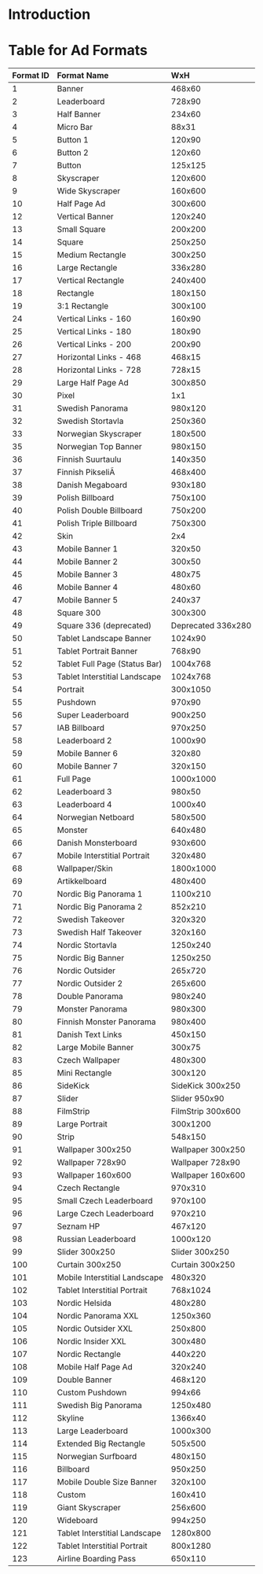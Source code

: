 # Introduction #



# Table for Ad Formats #


| Format ID | Format Name                     | WxH         |
|:----------|:--------------------------------|:------------|
|       1   | Banner                          | 468x60             |
|       2   | Leaderboard                     | 728x90             |
|       3   | Half Banner                     | 234x60             |
|       4   | Micro Bar                       | 88x31              |
|       5   | Button 1                        | 120x90             |
|       6   | Button 2                        | 120x60             |
|       7   | Button                          | 125x125            |
|       8   | Skyscraper                      | 120x600            |
|       9   | Wide Skyscraper                 | 160x600            |
|      10   | Half Page Ad                    | 300x600            |
|      12   | Vertical Banner                 | 120x240            |
|      13   | Small Square                    | 200x200            |
|      14   | Square                          | 250x250            |
|      15   | Medium Rectangle                | 300x250            |
|      16   | Large Rectangle                 | 336x280            |
|      17   | Vertical Rectangle              | 240x400            |
|      18   | Rectangle                       | 180x150            |
|      19   | 3:1 Rectangle                   | 300x100            |
|      24   | Vertical Links - 160            | 160x90             |
|      25   | Vertical Links - 180            | 180x90             |
|      26   | Vertical Links - 200            | 200x90             |
|      27   | Horizontal Links - 468          | 468x15             |
|      28   | Horizontal Links - 728          | 728x15             |
|      29   | Large Half Page Ad              | 300x850            |
|      30   | Pixel                           | 1x1                |
|      31   | Swedish Panorama                | 980x120            |
|      32   | Swedish Stortavla               | 250x360            |
|      33   | Norwegian Skyscraper            | 180x500            |
|      35   | Norwegian Top Banner            | 980x150            |
|      36   | Finnish Suurtaulu               | 140x350            |
|      37   | Finnish PikseliÃ               | 468x400            |
|      38   | Danish Megaboard                | 930x180            |
|      39   | Polish Billboard                | 750x100            |
|      40   | Polish Double Billboard         | 750x200            |
|      41   | Polish Triple Billboard         | 750x300            |
|      42   | Skin                            | 2x4                |
|      43   | Mobile Banner 1                 | 320x50             |
|      44   | Mobile Banner 2                 | 300x50             |
|      45   | Mobile Banner 3                 | 480x75             |
|      46   | Mobile Banner 4                 | 480x60             |
|      47   | Mobile Banner 5                 | 240x37             |
|      48   | Square 300                      | 300x300            |
|      49   | Square 336 (deprecated)         | Deprecated 336x280 |
|      50   | Tablet Landscape Banner         | 1024x90            |
|      51   | Tablet Portrait Banner          | 768x90             |
|      52   | Tablet Full Page (Status Bar)   | 1004x768           |
|      53   | Tablet Interstitial Landscape   | 1024x768           |
|      54   | Portrait                        | 300x1050           |
|      55   | Pushdown                        | 970x90             |
|      56   | Super Leaderboard               | 900x250            |
|      57   | IAB Billboard                   | 970x250            |
|      58   | Leaderboard 2                   | 1000x90            |
|      59   | Mobile Banner 6                 | 320x80             |
|      60   | Mobile Banner 7                 | 320x150            |
|      61   | Full Page                       | 1000x1000          |
|      62   | Leaderboard 3                   | 980x50             |
|      63   | Leaderboard 4                   | 1000x40            |
|      64   | Norwegian Netboard              | 580x500            |
|      65   | Monster                         | 640x480            |
|      66   | Danish Monsterboard             | 930x600            |
|      67   | Mobile Interstitial Portrait    | 320x480            |
|      68   | Wallpaper/Skin                  | 1800x1000          |
|      69   | Artikkelboard                   | 480x400            |
|      70   | Nordic Big Panorama 1           | 1100x210           |
|      71   | Nordic Big Panorama 2           | 852x210            |
|      72   | Swedish Takeover                | 320x320            |
|      73   | Swedish Half Takeover           | 320x160            |
|      74   | Nordic Stortavla                | 1250x240           |
|      75   | Nordic Big Banner               | 1250x250           |
|      76   | Nordic Outsider                 | 265x720            |
|      77   | Nordic Outsider 2               | 265x600            |
|      78   | Double Panorama                 | 980x240            |
|      79   | Monster Panorama                | 980x300            |
|      80   | Finnish Monster Panorama        | 980x400            |
|      81   | Danish Text Links               | 450x150            |
|      82   | Large Mobile Banner             | 300x75             |
|      83   | Czech Wallpaper                 | 480x300            |
|      85   | Mini Rectangle                  | 300x120            |
|      86   | SideKick                        | SideKick 300x250   |
|      87   | Slider                          | Slider 950x90      |
|      88   | FilmStrip                       | FilmStrip 300x600  |
|      89   | Large Portrait                  | 300x1200           |
|      90   | Strip                           | 548x150            |
|      91   | Wallpaper 300x250               | Wallpaper 300x250  |
|      92   | Wallpaper 728x90                | Wallpaper 728x90   |
|      93   | Wallpaper 160x600               | Wallpaper 160x600  |
|      94   | Czech Rectangle                 | 970x310            |
|      95   | Small Czech Leaderboard         | 970x100            |
|      96   | Large Czech Leaderboard         | 970x210            |
|      97   | Seznam HP                       | 467x120            |
|      98   | Russian Leaderboard             | 1000x120           |
|      99   | Slider 300x250                  | Slider 300x250     |
|     100   | Curtain 300x250                 | Curtain 300x250    |
|     101   | Mobile Interstitial Landscape   | 480x320            |
|     102   | Tablet Interstitial Portrait    | 768x1024           |
|     103   | Nordic Helsida                  | 480x280            |
|     104   | Nordic Panorama XXL             | 1250x360           |
|     105   | Nordic Outsider XXL             | 250x800            |
|     106   | Nordic Insider XXL              | 300x480            |
|     107   | Nordic Rectangle                | 440x220            |
|     108   | Mobile Half Page Ad             | 320x240            |
|     109   | Double Banner                   | 468x120            |
|     110   | Custom Pushdown                 | 994x66             |
|     111   | Swedish Big Panorama            | 1250x480           |
|     112   | Skyline                         | 1366x40            |
|     113   | Large Leaderboard               | 1000x300           |
|     114   | Extended Big Rectangle          | 505x500            |
|     115   | Norwegian Surfboard             | 480x150            |
|     116   | Billboard                       | 950x250            |
|     117   | Mobile Double Size Banner       | 320x100            |
|     118   | Custom                          | 160x410            |
|     119   | Giant Skyscraper                | 256x600            |
|     120   | Wideboard                       | 994x250            |
|     121   | Tablet Interstitial Landscape   | 1280x800           |
|     122   | Tablet Interstitial Portrait    | 800x1280           |
|     123   | Airline Boarding Pass           | 650x110            |